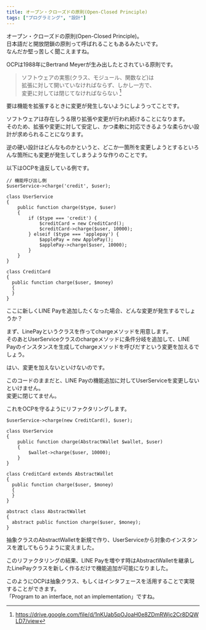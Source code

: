 ```yaml
---
title: オープン・クローズドの原則(Open-Closed Principle)
tags: ["プログラミング", "設計"]
---
```


オープン・クローズドの原則(Open-Closed Principle)。  
日本語だと開放閉鎖の原則って呼ばれることもあるみたいです。  
なんだか堅っ苦しく聞こえますね。

OCPは1988年にBertrand Meyerが生み出したとされている原則です。

> ソフトウェアの実態(クラス、モジュール、関数など)は  
> 拡張に対して開いていなければならず、しかし一方で、  
> 変更に対しては閉じてなければならない [^1]

要は機能を拡張するときに変更が発生しないようにしようってことです。 

ソフトウェアは存在しうる限り拡張や変更が行われ続けることになります。  
そのため、拡張や変更に対して安定し、かつ柔軟に対応できるような柔らかい設計が求められることになります。

逆の硬い設計はどんなものかというと、どこか一箇所を変更しようとするといろんな箇所にも変更が発生してしまうような作りのことです。

以下はOCPを違反している例です。

```php:title=client.php
// 機能呼び出し側
$userService->charge('credit', $user);
```

```php:title=UserService.php
class UserService
{
    public function charge($type, $user)
    {
        if ($type === 'credit') {
            $creditCard = new CreditCard();
            $creditCard->charge($user, 10000);
        } elseif ($type === 'applepay') {
            $applePay = new ApplePay();
            $applePay->charge($user, 10000);
        }
    }
}
```

```php:title=CreditCard.php
class CreditCard
{
  public function charge($user, $money)
  {
  }
}
```

ここに新しくLINE Payを追加したくなった場合、どんな変更が発生するでしょうか？

まず、LinePayというクラスを作ってchargeメソッドを用意します。  
そのあとUserServiceクラスのchargeメソッドに条件分岐を追加して、LINE Payのインスタンスを生成してchargeメソッドを呼びだすという変更を加えるでしょう。

はい、変更を加えないといけないのです。

このコードのままだと、LINE Payの機能追加に対してUserServiceを変更しないといけません。  
変更に閉じてません。

これをOCPを守るようにリファクタリングします。

```php:title=client.php
$userService->charge(new CreditCard(), $user);
```

```php:title=UserService.php
class UserService
{
    public function charge(AbstractWallet $wallet, $user)
    {
        $wallet->charge($user, 10000);
    }
}
```

```php:title=CreditCard.php
class CreditCard extends AbstractWallet
{
  public function charge($user, $money)
  {
  }
}
```

```php:title=AbstractWallet.php
abstract class AbstractWallet
{
  abstract public function charge($user, $money);
}
```

抽象クラスのAbstractWalletを新規で作り、UserServiceから対象のインスタンスを渡してもらうように変えました。

このリファクタリングの結果、LINE Payを増やす時はAbstractWalletを継承したLinePayクラスを新しく作るだけで機能追加が可能になりました。

このようにOCPは抽象クラス、もしくはインタフェースを活用することで実現することができます。  
「Program to an interface, not an implementation」ですね。  

[^1]: https://drive.google.com/file/d/1nKUab5pOJoaH0e8ZDmRWjc2Cr8DQWLD7/view
